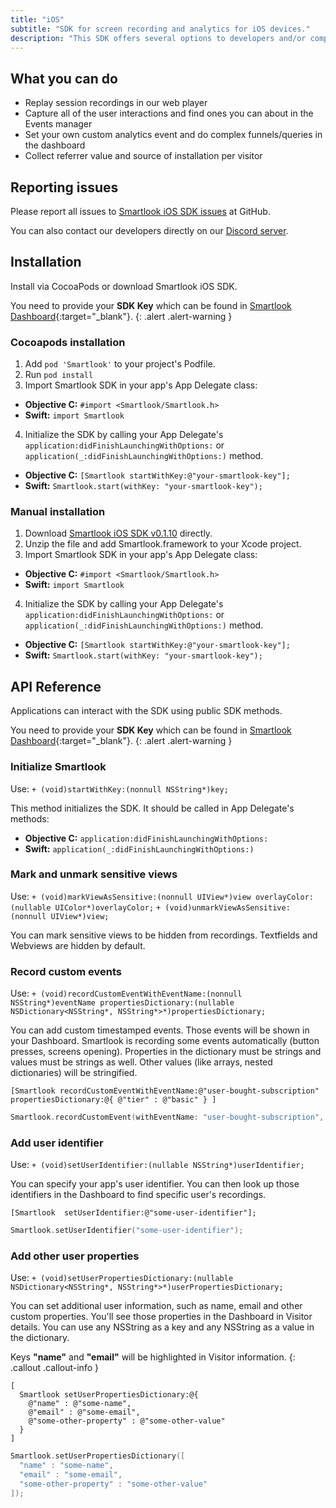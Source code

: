 ```yaml
---
title: "iOS"
subtitle: "SDK for screen recording and analytics for iOS devices."
description: "This SDK offers several options to developers and/or companies."
---
```


## What you can do

* Replay session recordings in our web player
* Capture all of the user interactions and find ones you can about in the Events manager
* Set your own custom analytics event and do complex funnels/queries in the dashboard
* Collect referrer value and source of installation per visitor

## Reporting issues

Please report all issues to [Smartlook iOS SDK issues](https://github.com/smartlook/smartlook-ios-sdk/issues) at GitHub.

You can also contact our developers directly on our [Discord server](https://discord.gg/SbEt98m).

## Installation

Install via CocoaPods or download Smartlook iOS SDK.

You need to provide your **SDK Key** which can be found in [Smartlook Dashboard](https://www.smartlook.com/app/dashboard/settings/projects){:target="_blank"}.
{: .alert .alert-warning }

### Cocoapods installation

1. Add `pod 'Smartlook'` to your project's Podfile.
2. Run `pod install`
3. Import Smartlook SDK in your app's App Delegate class:
  * **Objective C:** `#import <Smartlook/Smartlook.h>`
  * **Swift:** `import Smartlook`
4. Initialize the SDK by calling your App Delegate's `application:didFinishLaunchingWithOptions:` or `application(_:didFinishLaunchingWithOptions:)` method.

* **Objective C:** `[Smartlook startWithKey:@"your-smartlook-key"];`
* **Swift:** `Smartlook.start(withKey: "your-smartlook-key");`

### Manual installation

1. Download [Smartlook iOS SDK v0.1.10](https://sdk.smartlook.com/ios/smartlook-ios-sdk-0.1.10.zip) directly.
2. Unzip the file and add Smartlook.framework to your Xcode project.
3. Import Smartlook SDK in your app's App Delegate class:
  * **Objective C:** `#import <Smartlook/Smartlook.h>`
  * **Swift:** `import Smartlook`
4. Initialize the SDK by calling your App Delegate's `application:didFinishLaunchingWithOptions:` or `application(_:didFinishLaunchingWithOptions:)` method.

* **Objective C:** `[Smartlook startWithKey:@"your-smartlook-key"];`
* **Swift:** `Smartlook.start(withKey: "your-smartlook-key");`

## API Reference

Applications can interact with the SDK using public SDK methods.

You need to provide your **SDK Key** which can be found in [Smartlook Dashboard](https://www.smartlook.com/app/dashboard/settings/projects){:target="_blank"}.
{: .alert .alert-warning }

### Initialize Smartlook

Use: `+ (void)startWithKey:(nonnull NSString*)key;`

This method initializes the SDK. It should be called in App Delegate's methods:

* **Objective C:** `application:didFinishLaunchingWithOptions:`
* **Swift:** `application(_:didFinishLaunchingWithOptions:)`

### Mark and unmark sensitive views

Use: `+ (void)markViewAsSensitive:(nonnull UIView*)view overlayColor:(nullable UIColor*)overlayColor;`
`+ (void)unmarkViewAsSensitive:(nonnull UIView*)view;`

You can mark sensitive views to be hidden from recordings. Textfields and Webviews are hidden by default.

### Record custom events

Use: `+ (void)recordCustomEventWithEventName:(nonnull NSString*)eventName propertiesDictionary:(nullable NSDictionary<NSString*, NSString*>*)propertiesDictionary;`

You can add custom timestamped events. Those events will be shown in your Dashboard. Smartlook is recording some events automatically (button presses, screens opening). Properties in the dictionary must be strings and values must be strings as well. Other values (like arrays, nested dictionaries) will be stringified.

```objc
[Smartlook recordCustomEventWithEventName:@"user-bought-subscription" propertiesDictionary:@{ @"tier" : @"basic" } ]
```

```swift
Smartlook.recordCustomEvent(withEventName: "user-bought-subscription", propertiesDictionary: ["tier" : "basic"]);
```

### Add user identifier

Use: `+ (void)setUserIdentifier:(nullable NSString*)userIdentifier;`

You can specify your app's user identifier. You can then look up those identifiers in the Dashboard to find specific user's recordings.

```objc
[Smartlook  setUserIdentifier:@"some-user-identifier"];
```

```swift
Smartlook.setUserIdentifier("some-user-identifier");
```

### Add other user properties

Use: `+ (void)setUserPropertiesDictionary:(nullable NSDictionary<NSString*, NSString*>*)userPropertiesDictionary;`

You can set additional user information, such as name, email and other custom properties. You'll see those properties in the Dashboard in Visitor details. You can use any NSString as a key and any NSString as a value in the dictionary.

Keys **"name"** and **"email"** will be highlighted in Visitor information.
{: .callout .callout-info }

```objc
[
  Smartlook setUserPropertiesDictionary:@{ 
    @"name" : @"some-name", 
    @"email" : @"some-email", 
    @"some-other-property" : @"some-other-value"
  }
]
```

```swift
Smartlook.setUserPropertiesDictionary([
  "name" : "some-name", 
  "email" : "some-email",
  "some-other-property" : "some-other-value"
]);
```
